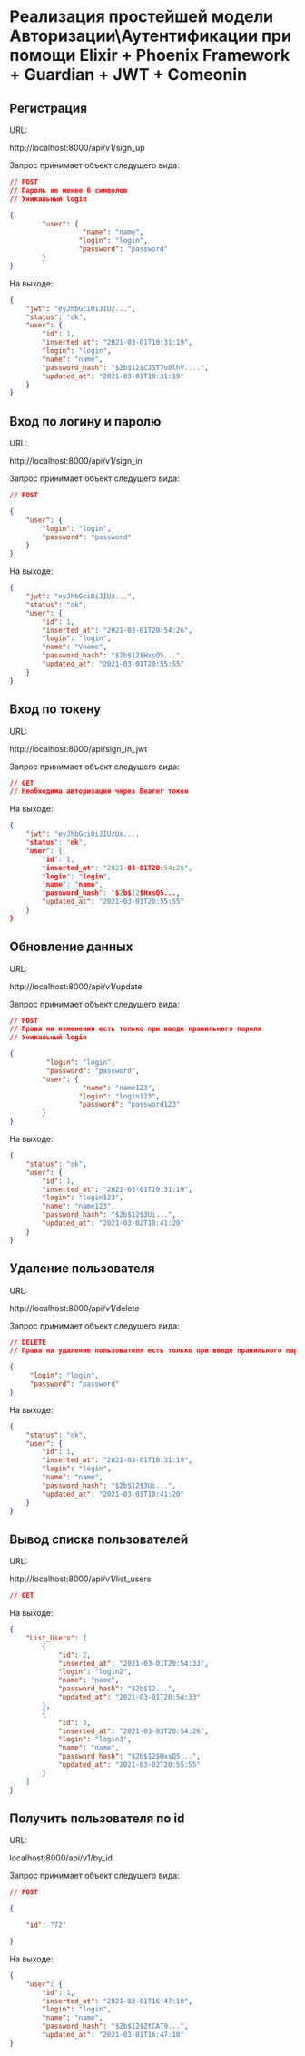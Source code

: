# Реализация простейшей модели Авторизации\Аутентификации при помощи Elixir + Phoenix Framework + Guardian + JWT + Comeonin
## Регистрация

URL: 

http://localhost:8000/api/v1/sign_up

Запрос принимает объект следущего вида:

``` json
// POST
// Пароль не менее 6 символов
// Уникальный login

{
        "user": {
                  "name": "name",
                 "login": "login",
                 "password": "password"
        } 
}
```

На выходе:

``` json
{
    "jwt": "eyJhbGciOiJIUz...",
    "status": "ok",
    "user": {
        "id": 1,
        "inserted_at": "2021-03-01T10:31:19",
        "login": "login",
        "name": "name",
        "password_hash": "$2b$12$CJST7u0lhV....",
        "updated_at": "2021-03-01T10:31:19"
    }
}
```

## Вход по логину и паролю

URL: 

http://localhost:8000/api/v1/sign_in

Запрос принимает объект следущего вида:

``` json
// POST

{
	"user": {
		"login": "login",
		"password": "password"
	}
}
```

На выходе:

``` json
{
    "jwt": "eyJhbGciOiJIUz...",
    "status": "ok",
    "user": {
        "id": 1,
        "inserted_at": "2021-03-01T20:54:26",
        "login": "login",
        "name": "Vname",
        "password_hash": "$2b$12$HxsQ5...",
        "updated_at": "2021-03-01T20:55:55"
    }
}
```

## Вход по токену

URL: 

http://localhost:8000/api/sign_in_jwt

Запрос принимает объект следущего вида:

``` json
// GET
// Необходима авторизация через Bearer токен

```

На выходе:

``` json
{
    "jwt": "eyJhbGciOiJIUzUx...,
    "status": "ok",
    "user": {
        "id": 1,
        "inserted_at": "2021-03-01T20:54:26",
        "login": "login",
        "name": "name",
        "password_hash": "$2b$12$HxsQ5...,
        "updated_at": "2021-03-01T20:55:55"
    }
}
```

## Обновление данных

URL: 

http://localhost:8000/api/v1/update

Звпрос принимает объект следущего вида:

``` json
// POST
// Права на изменения есть только при вводе правильного пароля
// Уникальный login

{
         "login": "login",
         "password": "password",
        "user": {
                  "name": "name123",
                 "login": "login123",
                 "password": "password123"
        } 
}
```

На выходе:

``` json
{
    "status": "ok",
    "user": {
        "id": 1,
        "inserted_at": "2021-03-01T10:31:19",
        "login": "login123",
        "name": "name123",
        "password_hash": "$2b$12$3Ui...",
        "updated_at": "2021-03-02T10:41:20"
    }
}
```

## Удаление пользователя

URL: 

http://localhost:8000/api/v1/delete

Запрос принимает объект следущего вида:

``` json
// DELETE
// Права на удаление пользователя есть только при вводе правильного пароля

{
     "login": "login",
     "password": "password"
}
```

На выходе:

``` json
{
    "status": "ok",
    "user": {
        "id": 1,
        "inserted_at": "2021-03-01T10:31:19",
        "login": "login",
        "name": "name",
        "password_hash": "$2b$12$3Ui...",
        "updated_at": "2021-03-01T10:41:20"
    }
}
```

## Вывод списка пользователей

URL: 

http://localhost:8000/api/v1/list_users
``` json 
// GET
```

На выходе:

``` json
{
    "List_Users": [
        {
            "id": 2,
            "inserted_at": "2021-03-01T20:54:33",
            "login": "login2",
            "name": "name",
            "password_hash": "$2b$12...",
            "updated_at": "2021-03-01T20:54:33"
        },
        {
            "id": 3,
            "inserted_at": "2021-03-03T20:54:26",
            "login": "login3",
            "name": "name",
            "password_hash": "$2b$12$HxsQ5...",
            "updated_at": "2021-03-02T20:55:55"
        }
    ]
}
```
## Получить пользователя по id

URL: 

localhost:8000/api/v1/by_id

Запрос принимает объект следущего вида:

``` json
// POST

{

    "id": "72"

}
```

На выходе:

``` json
{
    "user": {
        "id": 1,
        "inserted_at": "2021-03-01T16:47:10",
        "login": "login",
        "name": "name",
        "password_hash": "$2b$12$ZtCAT9...",
        "updated_at": "2021-03-01T16:47:10"            
}
```
